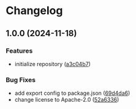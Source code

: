 # Changelog

## 1.0.0 (2024-11-18)


### Features

* initialize repository ([a3c04b7](https://github.com/otakustay/template-lib-ts/commit/a3c04b7a2825e90906b4b7534e3f220dc15f7243))


### Bug Fixes

* add export config to package.json ([69d4da6](https://github.com/otakustay/template-lib-ts/commit/69d4da6d99e389cf786258beb3c22af6a2e62df6))
* change license to Apache-2.0 ([52a6336](https://github.com/otakustay/template-lib-ts/commit/52a6336d1f54b18d70914ff8cdbcd31f59943196))
